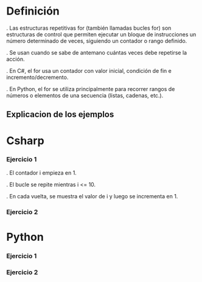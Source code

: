 # Definición

. Las estructuras repetitivas for (también llamadas bucles for) son estructuras de control que permiten ejecutar un bloque de instrucciones un número determinado de veces, siguiendo un contador o rango definido.

. Se usan cuando se sabe de antemano cuántas veces debe repetirse la acción.

. En C#, el for usa un contador con valor inicial, condición de fin e incremento/decremento.

. En Python, el for se utiliza principalmente para recorrer rangos de números o elementos de una secuencia (listas, cadenas, etc.).

## Explicacion de los ejemplos

# Csharp

### Ejercicio 1

. El contador i empieza en 1.

. El bucle se repite mientras i <= 10.

. En cada vuelta, se muestra el valor de i y luego se incrementa en 1.

### Ejercicio 2

# Python

### Ejercicio 1

### Ejercicio 2
